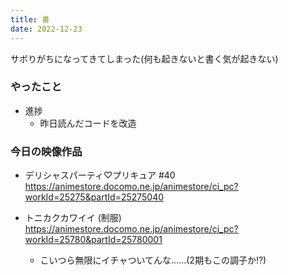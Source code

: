 ```yaml
---
title: 書
date: 2022-12-23
---
```


サボりがちになってきてしまった(何も起きないと書く気が起きない)

### やったこと
+ 進捗
  + 昨日読んだコードを改造

### 今日の映像作品
+ デリシャスパーティ♡プリキュア #40 <https://animestore.docomo.ne.jp/animestore/ci_pc?workId=25275&partId=25275040>

+ トニカクカワイイ (制服) <https://animestore.docomo.ne.jp/animestore/ci_pc?workId=25780&partId=25780001>
  + こいつら無限にイチャついてんな……(2期もこの調子か!?)

